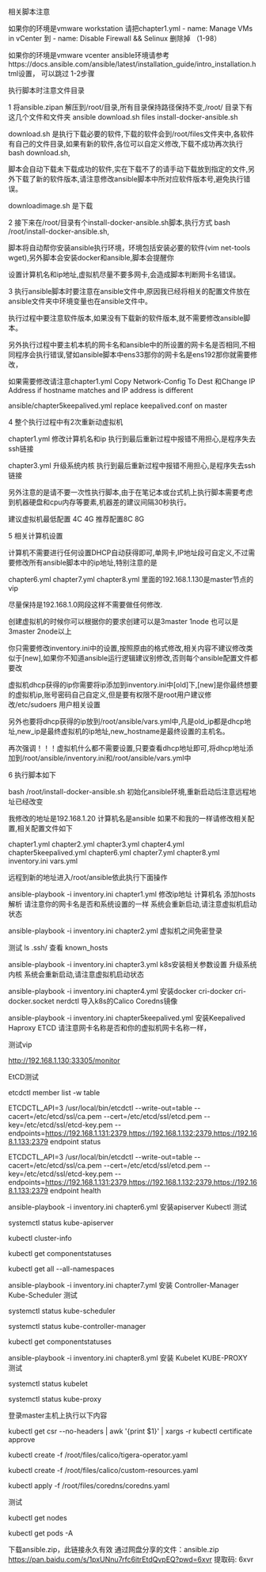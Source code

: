 相关脚本注意 

  如果你的环境是vmware workstation 请把chapter1.yml - name: Manage VMs in vCenter 到 - name: Disable Firewall && Selinux 删除掉 （1-98）
  
  如果你的环境是vmware vcenter ansible环境请参考https://docs.ansible.com/ansible/latest/installation_guide/intro_installation.html设置， 可以跳过 1-2步骤

  执行脚本时注意文件目录 
  
1 将ansible.zipan 解压到/root/目录,所有目录保持路径保持不变,/root/ 目录下有这几个文件和文件夹 ansible  download.sh  files  install-docker-ansible.sh

  download.sh 是执行下载必要的软件,下载的软件会到/root/files文件夹中,各软件有自己的文件目录,如果有新的软件,各位可以自定义修改,下载不成功再次执行bash download.sh,
  
  脚本会自动下载未下载成功的软件,实在下载不了的请手动下载放到指定的文件,另外下载了新的软件版本,请注意修改ansible脚本中所对应软件版本号,避免执行错误。

  downloadimage.sh 是下载
  

2 接下来在/root/目录有个install-docker-ansible.sh脚本,执行方式 bash /root/install-docker-ansible.sh,

  脚本将自动帮你安装ansible执行环境，环境包括安装必要的软件(vim net-tools wget),另外脚本会安装docker和ansible,脚本会提醒你
  
  设置计算机名和ip地址,虚拟机尽量不要多网卡,会造成脚本判断网卡名错误。

3 执行ansible脚本时要注意在ansible文件中,原因我已经将相关的配置文件放在ansible文件夹中环境变量也在ansible文件中。

  执行过程中要注意软件版本,如果没有下载新的软件版本,就不需要修改ansible脚本。
  
  另外执行过程中要主机本机的网卡名和ansible中的所设置的网卡名是否相同,不相同程序会执行错误,譬如ansible脚本中ens33那你的网卡名是ens192那你就需要修改，
  
  如果需要修改请注意chapter1.yml Copy Network-Config To Dest 和Change IP Address if hostname matches and IP address is different
  
  ansible/chapter5keepalived.yml  replace keepalived.conf on master

4 整个执行过程中有2次重新动虚拟机

  chapter1.yml 修改计算机名和ip 执行到最后重新过程中报错不用担心,是程序失去ssh链接
  
  chapter3.yml 升级系统内核   执行到最后重新过程中报错不用担心,是程序失去ssh链接
  
  另外注意的是请不要一次性执行脚本,由于在笔记本或台式机上执行脚本需要考虑到机器硬盘和cpu内存等要素,机器差的建议间隔30秒执行。
  
  建议虚拟机最低配置 4C 4G 推荐配置8C 8G

5 相关计算机设置

  计算机不需要进行任何设置DHCP自动获得即可,单网卡,IP地址段可自定义,不过需要修改所有ansible脚本中的ip地址,特别注意的是
  
  chapter6.yml  chapter7.yml  chapter8.yml 里面的192.168.1.130是master节点的vip
  
  尽量保持是192.168.1.0网段这样不需要做任何修改.
  
  创建虚拟机的时候你可以根据你的要求创建可以是3master 1node 也可以是3master 2node以上
  
  你只需要修改inventory.ini中的设置,按照原由的格式修改,相关内容不建议修改类似于[new],如果你不知道ansible运行逻辑建议别修改,否则每个ansible配置文件都要改
  
  虚拟机dhcp获得的ip你需要将ip添加到inventory.ini中[old]下,[new]是你最终想要的虚拟机ip,账号密码自己自定义,但是要有权限不是root用户建议修改/etc/sudoers 用户相关设置
  
  另外也要将dhcp获得的ip放到/root/ansible/vars.yml中,凡是old_ip都是dhcp地址,new_ip是最终虚拟机的ip地址,new_hostname是最终设置的主机名。
  
  再次强调！！！虚拟机什么都不需要设置,只要查看dhcp地址即可,将dhcp地址添加到/root/ansible/inventory.ini和/root/ansible/vars.yml中
  

6 执行脚本如下

  bash /root/install-docker-ansible.sh  初始化ansible环境,重新启动后注意远程地址已经改变
  
  我修改的地址是192.168.1.20 计算机名是ansible  如果不和我的一样请修改相关配置,相关配置文件如下
  
  chapter1.yml  chapter2.yml  chapter3.yml  chapter4.yml  chapter5keepalived.yml  chapter6.yml  chapter7.yml  chapter8.yml  inventory.ini vars.yml
  
  远程到新的地址进入/root/ansible依此执行下面操作
  
  ansible-playbook -i inventory.ini chapter1.yml   修改ip地址 计算机名 添加hosts解析 请注意你的网卡名是否和系统设置的一样 系统会重新启动,请注意虚拟机启动状态
  
  ansible-playbook -i inventory.ini chapter2.yml   虚拟机之间免密登录 
  
  测试 ls .ssh/ 查看 known_hosts
  
  ansible-playbook -i inventory.ini chapter3.yml   k8s安装相关参数设置 升级系统内核  系统会重新启动,请注意虚拟机启动状态

  ansible-playbook -i inventory.ini chapter4.yml   安装docker cri-docker cri-docker.socket nerdctl 导入k8s的Calico Coredns镜像

  ansible-playbook -i inventory.ini chapter5keepalived.yml  安装Keepalived  Haproxy ETCD 请注意网卡名称是否和你的虚拟机网卡名称一样，
  
  测试vip
  
  http://192.168.1.130:33305/monitor 
  
  EtCD测试
  
  etcdctl member list -w table
  
  ETCDCTL_API=3 /usr/local/bin/etcdctl --write-out=table --cacert=/etc/etcd/ssl/ca.pem --cert=/etc/etcd/ssl/etcd.pem --key=/etc/etcd/ssl/etcd-key.pem --endpoints=https://192.168.1.131:2379,https://192.168.1.132:2379,https://192.168.1.133:2379 endpoint status
  
  ETCDCTL_API=3 /usr/local/bin/etcdctl --write-out=table --cacert=/etc/etcd/ssl/ca.pem --cert=/etc/etcd/ssl/etcd.pem --key=/etc/etcd/ssl/etcd-key.pem --endpoints=https://192.168.1.131:2379,https://192.168.1.132:2379,https://192.168.1.133:2379 endpoint health 
 
  ansible-playbook -i inventory.ini chapter6.yml 安装apiserver Kubectl 
  测试
  
  systemctl status kube-apiserver
  
  kubectl cluster-info
  
  kubectl get componentstatuses
  
  kubectl get all --all-namespaces

  ansible-playbook -i inventory.ini chapter7.yml  安装 Controller-Manager  Kube-Scheduler 
  测试
  
  systemctl status kube-scheduler
  
  systemctl status kube-controller-manager
  
  kubectl get componentstatuses

  ansible-playbook -i inventory.ini chapter8.yml  安装 Kubelet KUBE-PROXY      
  测试
  
  systemctl status kubelet 
  
  systemctl status kube-proxy
  
  登录master主机上执行以下内容
  
  kubectl get csr --no-headers | awk '{print $1}' | xargs -r kubectl certificate approve
  
  kubectl create -f /root/files/calico/tigera-operator.yaml
  
  kubectl create -f /root/files/calico/custom-resources.yaml
  
  kubectl apply -f /root/files/coredns/coredns.yaml 
  
  测试
  
  kubectl get nodes
  
  kubectl get pods -A


下载ansible.zip，此链接永久有效
通过网盘分享的文件：ansible.zip
https://pan.baidu.com/s/1pxUNnu7rfc6itrEtdQvpEQ?pwd=6xvr 提取码: 6xvr 

  
